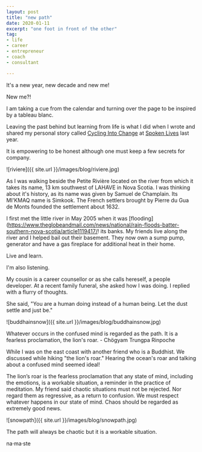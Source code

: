 ```yaml
---
layout: post
title: "new path"
date: 2020-01-11    
excerpt: "one foot in front of the other"
tag:
- life
- career
- entrepreneur
- coach
- consultant

---
```

It's a new year, new decade and new me! 

New me?!

I am taking a cue from the calendar and turning over the page to be inspired by a tableau blanc.

Leaving the past behind but learning from life is what I did when I wrote and shared my personal story called [Cycling Into Change](https://youtu.be/WxVMfLF6vQQ) at [Spoken Lives](https://spokenlives.com/) last year.

It is empowering to be honest although one must keep a few secrets for company.

![riviere]({{ site.url }}/images/blog/riviere.jpg)

As I was walking beside the Petite Rivière located on the river from which it takes its name, 13 km southwest of LAHAVE in Nova Scotia. I was thinking about it's history, as its name was given by Samuel de Champlain. Its MI'KMAQ name is Simkook. The French settlers brought by Pierre du Gua de Monts founded the settlement about 1632.

I first met the little river in May 2005 when it was [flooding](https://www.theglobeandmail.com/news/national/rain-floods-batter-southern-nova-scotia/article1119417/! its banks. My friends live along the river and I helped bail out their basement. They now own a sump pump, generator and have a gas fireplace for additional heat in their home. 

Live and learn.

I'm also listening. 

My cousin is a career counsellor or as she calls hereself, a people developer. At a recent family funeral, she asked how I was doing. I replied with a flurry of thoughts. 

She said, "You are a human doing instead of a human being. Let the dust settle and just be." 

![buddhainsnow]({{ site.url }}/images/blog/buddhainsnow.jpg)

Whatever occurs in the confused mind is regarded as the path. It is a fearless proclamation, the lion's roar.  - Chögyam Trungpa Rinpoche 

While I was on the east coast with another friend who is a Buddhist. We discussed while hiking "the lion's roar." Hearing the ocean's roar and talking about a confused mind seemed ideal!

The lion’s roar is the fearless proclamation that any state of mind, including the emotions, is a workable situation, a reminder in the practice of meditation. My friend said chaotic situations must not be rejected. Nor regard them as regressive, as a return to confusion. We must respect whatever happens in our state of mind. Chaos should be regarded as extremely good news.

![snowpath]({{ site.url }}/images/blog/snowpath.jpg)

The path will always be chaotic but it is a workable situation.

na·ma·ste